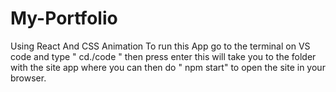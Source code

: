# My-Portfolio
Using React And CSS Animation 
To run this App go to the terminal on VS code and type 
" cd./code " then press enter this will take you to the folder with the site app where you can then do " npm start" 
to open the site in your browser.
